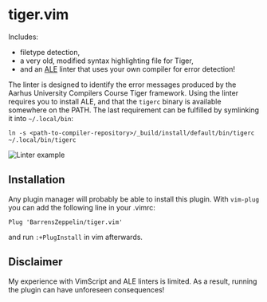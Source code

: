 # tiger.vim

Includes:
* filetype detection,
* a very old, modified syntax highlighting file for Tiger,
* and an [ALE](https://github.com/dense-analysis/ale) linter that uses your own compiler for error detection!

The linter is designed to identify the error messages produced by the Aarhus University Compilers Course Tiger framework.
Using the linter requires you to install ALE, and that the `tigerc` binary is available somewhere on the PATH. The last requirement can be fulfilled by symlinking it into `~/.local/bin`:
```
ln -s <path-to-compiler-repository>/_build/install/default/bin/tigerc ~/.local/bin/tigerc
```

![Linter example](https://cs.au.dk/~oskarv/oops.png)

## Installation

Any plugin manager will probably be able to install this plugin.
With `vim-plug` you can add the following line in your .vimrc:
```
Plug 'BarrensZeppelin/tiger.vim'
```
and run `:+PlugInstall` in vim afterwards.

## Disclaimer

My experience with VimScript and ALE linters is limited.
As a result, running the plugin can have unforeseen consequences!
